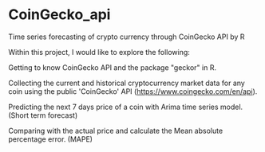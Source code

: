 # CoinGecko_api

Time series forecasting of crypto currency through CoinGecko API by R

Within this project, I would like to explore the following:

Getting to know CoinGecko API and the package "geckor" in R.

Collecting the current and historical cryptocurrency market data for any coin using the public 'CoinGecko' API (<https://www.coingecko.com/en/api>).

Predicting the next 7 days price of a coin with Arima time series model. (Short term forecast)

Comparing with the actual price and calculate the Mean absolute percentage error. (MAPE)
